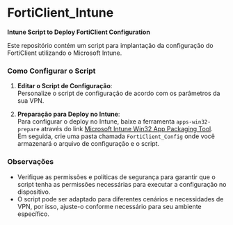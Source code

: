 # FortiClient_Intune

**Intune Script to Deploy FortiClient Configuration**

Este repositório contém um script para implantação da configuração do FortiClient utilizando o Microsoft Intune.

### Como Configurar o Script

1. **Editar o Script de Configuração**:  
   Personalize o script de configuração de acordo com os parâmetros da sua VPN.

2. **Preparação para Deploy no Intune**:  
   Para configurar o deploy no Intune, baixe a ferramenta `apps-win32-prepare` através do link [Microsoft Intune Win32 App Packaging Tool](https://learn.microsoft.com/en-us/mem/intune/apps/apps-win32-prepare).  
   Em seguida, crie uma pasta chamada `FortiClient_Config` onde você armazenará o arquivo de configuração e o script.

### Observações

- Verifique as permissões e políticas de segurança para garantir que o script tenha as permissões necessárias para executar a configuração no dispositivo.
- O script pode ser adaptado para diferentes cenários e necessidades de VPN, por isso, ajuste-o conforme necessário para seu ambiente específico.

